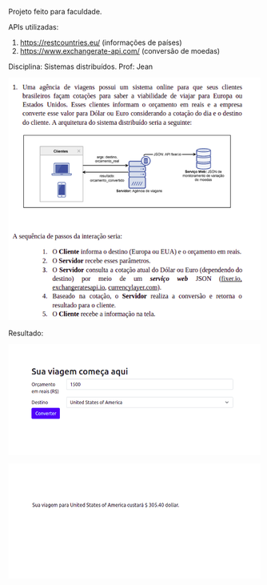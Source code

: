 Projeto feito para faculdade.

APIs utilizadas:
1. https://restcountries.eu/ (informações de países)
2. https://www.exchangerate-api.com/ (conversão de moedas)

Disciplina: Sistemas distribuídos.
Prof: Jean

![img.png](public/img.png)

Resultado:

![img_1.png](public/img_1.png)

![img_2.png](public/img_2.png)